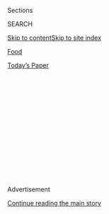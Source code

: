 <div id="app">

<div>

<div>

<div>

<div class="NYTAppHideMasthead css-1q2w90k e1suatyy0">

<div class="section css-ui9rw0 e1suatyy2">

<div class="css-eph4ug er09x8g0">

<div class="css-6n7j50">

</div>

<span class="css-1dv1kvn">Sections</span>

<div class="css-10488qs">

<span class="css-1dv1kvn">SEARCH</span>

</div>

[Skip to content](#site-content)[Skip to site
index](#site-index)

</div>

<div id="masthead-section-label" class="css-1wr3we4 eaxe0e00">

[Food](https://www.nytimes3xbfgragh.onion/section/food)

</div>

<div class="css-10698na e1huz5gh0">

</div>

</div>

<div id="masthead-bar-one" class="section hasLinks css-15hmgas e1csuq9d3">

<div class="css-uqyvli e1csuq9d0">

</div>

<div class="css-1uqjmks e1csuq9d1">

</div>

<div class="css-9e9ivx">

[](https://myaccount.nytimes3xbfgragh.onion/auth/login?response_type=cookie&client_id=vi)

</div>

<div class="css-1bvtpon e1csuq9d2">

[Today’s
Paper](https://www.nytimes3xbfgragh.onion/section/todayspaper)

</div>

</div>

</div>

</div>

<div data-aria-hidden="false">

<div id="site-content" data-role="main">

<div>

<div class="css-1aor85t" style="opacity:0.000000001;z-index:-1;visibility:hidden">

<div class="css-1hqnpie">

<div class="css-epjblv">

<span class="css-17xtcya">[Food](/section/food)</span><span class="css-x15j1o">|</span><span class="css-fwqvlz">Seafood
From Two Tapas Masters at Saint Julivert
Fisherie</span>

</div>

<div class="css-k008qs">

<div class="css-1iwv8en">

<span class="css-18z7m18"></span>

<div>

</div>

</div>

<span class="css-1n6z4y">https://nyti.ms/2DOOvXX</span>

<div class="css-1705lsu">

<div class="css-4xjgmj">

<div class="css-4skfbu" data-role="toolbar" data-aria-label="Social Media Share buttons, Save button, and Comments Panel with current comment count" data-testid="share-tools">

  - 
  - 
  - 
  - 
    
    <div class="css-6n7j50">
    
    </div>

  - 
  - 

</div>

</div>

</div>

</div>

</div>

</div>

<div class="css-13pd83m">

</div>

<div id="top-wrapper" class="css-1sy8kpn">

<div id="top-slug" class="css-l9onyx">

Advertisement

</div>

[Continue reading the main
story](#after-top)

<div class="ad top-wrapper" style="text-align:center;height:100%;display:block;min-height:250px">

<div id="top" class="place-ad" data-position="top" data-size-key="top">

</div>

</div>

<div id="after-top">

</div>

</div>

<div id="sponsor-wrapper" class="css-1hyfx7x">

<div id="sponsor-slug" class="css-19vbshk">

Supported by

</div>

[Continue reading the main
story](#after-sponsor)

<div id="sponsor" class="ad sponsor-wrapper" style="text-align:center;height:100%;display:block">

</div>

<div id="after-sponsor">

</div>

</div>

[Restaurant
Review](/column/restaurant-review "Restaurant Review")

<div class="css-1vkm6nb ehdk2mb0">

# Seafood From Two Tapas Masters at Saint Julivert Fisherie

</div>

<div class="sizeMedium layoutHorizontal css-1ccaq62 ejvbdkh1">

[](https://www.nytimes3xbfgragh.onion/slideshow/2018/11/27/dining/saint-julivert-fisherie-brooklyn.html)

<div class="css-5nx6oe">

## A Harbor for Fish Lovers in Brooklyn

<div class="css-1xhl2m">

10 Photos

View Slide Show
<span class="css-t4350i">›</span>

</div>

</div>

<div class="css-79elbk">

<div class="css-hyytny">

</div>

![](https://static01.graylady3jvrrxbe.onion/images/2018/11/28/dining/28REST-slide-IMOI/28REST-slide-IMOI-articleLarge.jpg?quality=75&auto=webp&disable=upscale)

</div>

<div class="css-17ai7jg e15qwgfe0">

<span class="css-16f3y1r e13ogyst0">Daniel Krieger for The New York
Times</span>

</div>

</div>

<div class="css-170u9t6">

<div class="css-jh549l" data-testid="restaurant-review-header">

<div class="css-83hgbf">

  - Saint Julivert Fisherie  
    <span class="css-z4hz5">★</span>
    Seafood
    $$
    <span>264 Clinton Street</span>
    347-987-3710

</div>

[Reserve a
Table](https://www.opentable.com/r/saint-julivert-reservations-brooklyn?ref=4201&rid=1028269)

When you make a reservation at an independently reviewed restaurant
through our site, we earn an affiliate commission.

</div>

</div>

<div class="css-xt80pu e12qa4dv0">

<div class="css-18e8msd">

<div class="css-vp77d3 epjyd6m0">

<div class="css-1baulvz">

By [<span class="css-1baulvz last-byline" itemprop="name">Pete
Wells</span>](https://www.nytimes3xbfgragh.onion/by/pete-wells)

</div>

</div>

  - Nov. 27,
    2018

  - 
    
    <div class="css-4xjgmj">
    
    <div class="css-d8bdto" data-role="toolbar" data-aria-label="Social Media Share buttons, Save button, and Comments Panel with current comment count" data-testid="share-tools">
    
      - 
      - 
      - 
      - 
        
        <div class="css-6n7j50">
        
        </div>
    
      - 
      - 
    
    </div>
    
    </div>

</div>

</div>

<div class="section meteredContent css-1r7ky0e" name="articleBody" itemprop="articleBody">

<div class="css-1fanzo5 StoryBodyCompanionColumn">

<div class="css-53u6y8">

Alex Raij and Eder Montero met while working in the kitchen of a
sprawling, impersonal, gloomy modern-Spanish restaurant that lasted
about two years. They went on to get married and, as joint chefs and
owners, opened a string of compact, intimate, slinky modern-Spanish
restaurants that are still in business.

Their one misfire was a small, intimate non-Spanish coffee shop in
Cobble Hill, Brooklyn. After dusting themselves off, they replaced the
cafe tables with taller and longer ones, traded the pastry cases for a
bar, installed a stripe of backlighted glass blocks that cast a
subaqueous glow on the room, and in September reopened as [Saint
Julivert Fisherie](https://www.saintjulivertbk.com/).

And what is a fisherie, you ask, having quickly consulted your French,
Spanish and English dictionaries and found no such word? Saint Julivert
is my first, but if it is anything to go by, then a fisherie is a
seafood establishment that aspires to be more than a raw bar but does
not want to be mistaken for a full-bore restaurant. Wines come mostly
from coastal regions (and are organized by the nearest body of salt
water). Small plates abound. And if you guessed that they are something
like the tapas that Ms. Raij and Mr. Montero explore at [El Quinto
Pino](https://www.nytimes3xbfgragh.onion/2014/05/14/dining/restaurant-review-el-quinto-pino-in-chelsea.html),
[Txikito](https://www.nytimes3xbfgragh.onion/2009/04/22/dining/reviews/22rest.html)
and [La
Vara](https://www.nytimes3xbfgragh.onion/2012/08/22/dining/reviews/la-vara-in-cobble-hill-brooklyn-restaurant-review.html),
but without the running Spanish theme, you are not far off.

</div>

</div>

<div class="css-1fanzo5 StoryBodyCompanionColumn">

<div class="css-53u6y8">

Not that the menu is entirely un-Spanish. The octopus carpaccio from
Txikito makes a special guest appearance at Saint Julivert Fisherie, the
way the Fresh Prince [once turned
up](https://www.youtube.com/watch?v=ekveD9J4vAs) on an episode of
“Blossom.” Under marjoram leaves and pinprick grains of Espelette
pepper, the carpaccio is as good as you remember; the warm plate halfway
melts the fattier bits of octopus into delicious goo.

</div>

</div>

<div class="css-79elbk" data-testid="photoviewer-wrapper">

<div class="css-z3e15g" data-testid="photoviewer-wrapper-hidden">

</div>

<div class="css-1a48zt4 ehw59r15" data-testid="photoviewer-children">

![<span class="css-16f3y1r e13ogyst0" data-aria-hidden="true">The
restaurant’s exemplary seafood includes gooseneck
barnacles.</span><span class="css-cnj6d5 e1z0qqy90" itemprop="copyrightHolder"><span class="css-1ly73wi e1tej78p0">Credit...</span><span>Daniel
Krieger for The New York
Times</span></span>](https://static01.graylady3jvrrxbe.onion/images/2018/11/28/dining/28rest1/merlin_147073617_f5669589-bb01-4acd-a643-4e0f0af92dde-articleLarge.jpg?quality=75&auto=webp&disable=upscale)

</div>

</div>

<div class="css-1fanzo5 StoryBodyCompanionColumn">

<div class="css-53u6y8">

There is another cameo: El Quinto Pino’s very fine combination of
pink-fleshed anchovies with cold vanilla butter. The butter soothes the
anchovies the way the vermouth in a martini helps the gin settle down.
(On a related topic, the short cocktail list includes a deceptively
soft-spoken number called the Kanpai Martini. It’s a variation on the
Vesper, which itself is the amended martini that Ian Fleming had James
Bond order in “Casino Royale.”)

At times Saint Julivert reminds me of [Cal
Pep](https://www.calpep.com/Ingles/index_ing.html), in Barcelona, Spain,
whose plain, cramped counter looks like the last place in the world
where you are going to have an epiphany of the taste buds, right up
until the moment the txipirones and thumbtack-size clams knock you off
your barstool. Like Cal Pep, and unlike nearly every other New York
restaurant, Saint Julivert serves gooseneck barnacles when they’re
available, boiling them with bay leaves and salt and mounding them on a
cloth napkin before they cool so that when you twist the wrinkled sheath
of skin away from the sweet, edible meat inside there is a good chance
somebody in the vicinity will get hit with a squirt of hot barnacle
juice.

Mostly, though, any Spanish-ness in Saint Julivert has more to do with
its spirit than its recipes, which come from all over: the deep-fried
Puerto Rican cylinders of cornmeal known as sorrullitos; a kanpachi
collar whose juicy meat is shockingly white under a black rub of jerk
spices; tender slices of warm beef tenderloin on a fist-size roll, known
in Portugal as a prego sandwich.

There is also the crispy tuna bake, a peculiarly satisfying hybrid that
crosses a tuna noodle casserole by way of India with fideuà, the Spanish
dish that treats pasta like the rice in paella. The noodles, short
ridged tubes, are toasted and cooked with oil-cured tuna in a tomato
sauce that is seasoned with turmeric and curry leaves. It is one of the
most fearless, not to mention filling, dishes on a menu that could use a
little more of both qualities.

</div>

</div>

<div class="css-1fanzo5 StoryBodyCompanionColumn">

<div class="css-53u6y8">

Although Saint Julivert works with exceptional seafood, and treats it
with the care that fans of Ms. Raij and Mr. Montero have come to expect,
the menu plays it safe more often than it should. Like all of the
couple’s restaurants, Saint Julivert toggles between innovation and
tradition. But the other places explore Spanish cuisine, so when they
toss off a straight-ahead classic like patatas bravas, there’s a reason.
When Saint Julivert serves fluke ceviche or a crab and avocado salad
dressed with yuzu juice and trout roe, it can seem to be grasping at
ideas that other restaurants are already doing — even when Saint
Julivert does them
better.

</div>

</div>

<div class="css-79elbk" data-testid="photoviewer-wrapper">

<div class="css-z3e15g" data-testid="photoviewer-wrapper-hidden">

</div>

<div class="css-1a48zt4 ehw59r15" data-testid="photoviewer-children">

<div class="css-1xdhyk6 erfvjey0">

<span class="css-1ly73wi e1tej78p0">Image</span>

<div class="css-zjzyr8">

<div data-testid="lazyimage-container" style="height:257.77777777777777px">

</div>

</div>

</div>

<span class="css-16f3y1r e13ogyst0" data-aria-hidden="true">Alex Raij
and Eder Montero opened their latest restaurant on a quiet corner in
Cobble Hill,
Brooklyn.</span><span class="css-cnj6d5 e1z0qqy90" itemprop="copyrightHolder"><span class="css-1ly73wi e1tej78p0">Credit...</span><span>Daniel
Krieger for The New York Times</span></span>

</div>

</div>

<div class="css-1fanzo5 StoryBodyCompanionColumn">

<div class="css-53u6y8">

The sautéed skate splashed with Manzanilla could not be fresher or more
skillfully browned, but do the garlic chips and sliced dried chiles on
top make this version of a well-known standard one I’ll remember a month
from now? Maybe not, although at the time I was very happy to have it,
not least because it was one of the few things on the menu the size of a
standard main course.

Even if you’re an old hand at navigating the shallow waters of small
plates, it can be unnervingly easy to spend more than $100 on food and
drinks at Saint Julivert and still wonder whether you’ve actually had
dinner. Seafood this good is expensive, but the menu doesn’t stray very
far above $20; the result is that portions can seem somewhat airy.

When there’s an inexpensive opportunity to pad out a dish, Saint
Julivert doesn’t always take it. I understand why I can’t have more than
three excellent wild shrimp in a $21 bowl of red pozole, but couldn’t
there be more than a spoonful of hominy kernels? Saltines fried in
canola oil are served with the ceviche and with a cold and highly
appealing bowl of pickled shrimp under pink pickled onions; grilled
bread slices accompany the mackerel whipped into a hummus-like orange
spread with piri-piri oil. Still, each time I went, somebody at my table
asked for more bread.

None of Saint Julivert’s issues are insoluble. The lighting could be
warmed up so the room looks less like an aquarium. A few more dishes you
won’t see anywhere else, like the tuna bake, would make it harder to
resist. Another two or three large plates would make it a place you
think of when you’re hungry.

The excellent $19 prego sandwich is more snack than dinner, until you
pay another $7 to have fried oysters tucked into the roll beside the
beef, making it into a kind of crunchy carpetbagger. On the other hand,
that’s worth doing even if you’re not hungry.

*Follow* *[NYT Food on Twitter](https://twitter.com/nytfood)* *and*
*[NYT Cooking on Instagram](https://www.instagram.com/nytcooking/),*
*[Facebook](https://www.facebookcorewwwi.onion/nytcooking/)* *and*
*[Pinterest](https://www.pinterest.com/nytcooking/).* *[Get regular
updates from NYT Cooking, with recipe suggestions, cooking tips and
shopping
advice](https://www.nytimes3xbfgragh.onion/newsletters/cooking).*

</div>

</div>

</div>

<div>

</div>

<div>

</div>

<div>

</div>

<div>

<div id="bottom-wrapper" class="css-1ede5it">

<div id="bottom-slug" class="css-l9onyx">

Advertisement

</div>

[Continue reading the main
story](#after-bottom)

<div id="bottom" class="ad bottom-wrapper" style="text-align:center;height:100%;display:block;min-height:90px">

</div>

<div id="after-bottom">

</div>

</div>

</div>

</div>

</div>

## Site Index

<div>

</div>

## Site Information Navigation

  - [© <span>2020</span> <span>The New York Times
    Company</span>](https://help.nytimes3xbfgragh.onion/hc/en-us/articles/115014792127-Copyright-notice)

<!-- end list -->

  - [NYTCo](https://www.nytco.com/)
  - [Contact
    Us](https://help.nytimes3xbfgragh.onion/hc/en-us/articles/115015385887-Contact-Us)
  - [Work with us](https://www.nytco.com/careers/)
  - [Advertise](https://nytmediakit.com/)
  - [T Brand Studio](http://www.tbrandstudio.com/)
  - [Your Ad
    Choices](https://www.nytimes3xbfgragh.onion/privacy/cookie-policy#how-do-i-manage-trackers)
  - [Privacy](https://www.nytimes3xbfgragh.onion/privacy)
  - [Terms of
    Service](https://help.nytimes3xbfgragh.onion/hc/en-us/articles/115014893428-Terms-of-service)
  - [Terms of
    Sale](https://help.nytimes3xbfgragh.onion/hc/en-us/articles/115014893968-Terms-of-sale)
  - [Site
    Map](https://spiderbites.nytimes3xbfgragh.onion)
  - [Help](https://help.nytimes3xbfgragh.onion/hc/en-us)
  - [Subscriptions](https://www.nytimes3xbfgragh.onion/subscription?campaignId=37WXW)

</div>

</div>

</div>

</div>
